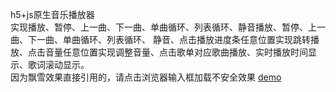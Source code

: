  h5+js原生音乐播放器<br>
实现播放、暂停、上一曲、下一曲、单曲循环、列表循环、静音播放、暂停、上一曲、下一曲、单曲循环、列表循环、
静音、点击播放进度条任意位置实现跳转播放、点击音量任意位置实现调整音量、点击歌单对应歌曲播放、实时播放时间显示、歌词滚动显示。
<br>因为飘雪效果直接引用的，请点击浏览器输入框加载不安全效果
<a href=" https://mzh654356151.github.io/h5-js-audio/.">demo</a>

